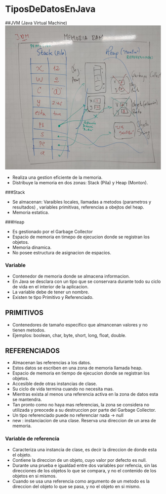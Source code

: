 # TiposDeDatosEnJava

##JVM (Java Virtual Machine)
![RAM](ram.jpeg)
* Realiza una gestion eficiente de la memoria.
* Distribuye la memoria en dos zonas: Stack (Pila) y Heap (Monton).

###Stack
* Se almacenan: Varaibles locales, llamadas a metodos (parametros y resultados) , variables primitivas, referencias a obejtos del heap.
* Memoria estatica.

###Heap
* Es gestionado por el Garbage Collector
* Espacio de memoria en timepo de ejecucion donde se registran los objetos.
* Memoria dinamica.
* No posee estructura de asignacion de espacios.

### Variable
* Contenedor de memoria donde se almacena informacion.
* En Java se desclara con un tipo que se conservara durante todo su ciclo de vida en el interior de la aplicacion.
* La variable debe de tener un nombre.
* Existen te tipo Primitivo y Referenciado.

## PRIMITIVOS 
* Contenedores de tamaño especifico que almancenan valores y no tienen metodos.
* Ejemplos: boolean, char, byte, short, long, float, double.

## REFERENCIADOS
* Almacenan las referencias a los datos.
* Estos datos se escriben en una zona de memoria llamada heap.
* Espacio de memoria en tiempo de ejecucion donde se registran los objetos.
* Accesible dede otras instancias de clase.
* Su ciclo de vida termina cuando no necesita mas.
* Mientras exista al menos una referencia activa en la zona de datos esta se mantendra.
* Tan pronto como no haya mas referencias, la zona se considera no utilizada y preocede a su destruccion por parte del Garbage Collector.
* Un tipo referenciado puede no referenciar nada -> null
* new : instanciacion de una clase. Reserva una direccion de un area de memoria.

### Variable de referencia 
* Caracteriza una instancia de clase, es decir la direccion  de donde esta el objeto.
* Contiene la direccion de un objeto, cuyo valor por defecto es null.
* Durante una prueba e igualdad entre dos variables por refencia, sin las direcciones de los objetos lo que se compara, y no el contenido de los objetos en si mismos.
* Cuando se usa una referencia como argumento de un metodo es la direccion del objeto lo que se pasa, y no el objeto en si mismo.